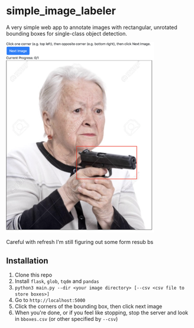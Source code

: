 # simple_image_labeler

A very simple web app to annotate images with rectangular, unrotated bounding boxes for single-class object detection.

<img src="./demo.png" width=400 />

Careful with refresh I'm still figuring out some form resub bs

## Installation
1. Clone this repo
2. Install `flask`, `glob`, `tqdm` and `pandas`
3. `python3 main.py --dir <your image directory> [--csv <csv file to store boxes>]`
4. Go to `http://localhost:5000`
5. Click the corners of the bounding box, then click next image
6. When you're done, or if you feel like stopping, stop the server and look in `bboxes.csv` (or other specified by `--csv`)
